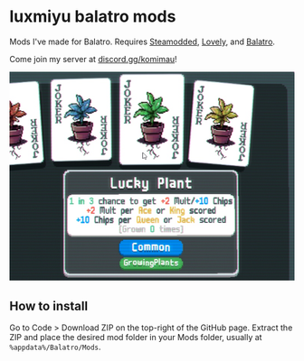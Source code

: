 # luxmiyu balatro mods

Mods I've made for Balatro. Requires [Steamodded](https://github.com/Steamodded/smods),
[Lovely](https://github.com/ethangreen-dev/lovely-injector), and
[Balatro](https://www.playbalatro.com/).

Come join my server at [discord.gg/komimau](https://discord.gg/komimau)!

![preview](assets/preview.jpg)

## How to install

Go to Code > Download ZIP on the top-right of the GitHub page. Extract the ZIP and place the desired
mod folder in your Mods folder, usually at `%appdata%/Balatro/Mods`.
